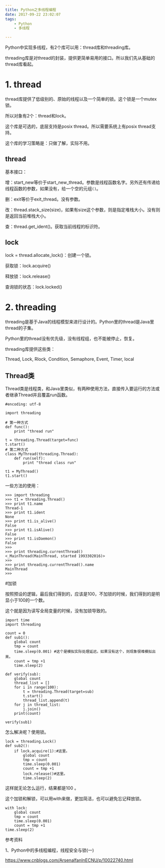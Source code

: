 ```yaml
---
title: Python之多线程编程
date: 2017-09-22 23:02:07
tags:
	- Python
	- 多线程

---
```




Python中实现多线程，有2个库可以用：thread库和threading库。

threading库是对thread的封装，提供更简单易用的接口。所以我们先从基础的thread库看起。



# 1. thread

thread库提供了低级别的、原始的线程以及一个简单的锁。这个锁是一个mutex锁。

所以对象有2个：thread和lock。

这个库是可选的，底层支持是posix thread。所以需要系统上有posix thread支持。

这个库的学习策略是：只做了解，实际不用。

## thread

基本接口：

增：start_new等价于start_new_thread。参数是线程函数名字。另外还有传递给线程函数的参数，如果没有，给一个空的元组`()`。

删：exit等价于exit_thread。没有参数。

改：thread.stack_size(size)，如果有size这个参数，则是指定堆栈大小。没有则是返回当前堆栈大小。

查：thread.get_ident()。获取当前线程的标识符。

## lock

lock = thread.allocate_lock()：创建一个锁。

获取锁：lock.acquire()

释放锁：lock.release()

查询锁的状态：lock.locked()



# 2. threading

threading是基于Java的线程模型来进行设计的。Python里的thread是Java里thread的子集。

Python里的thread没有优先级，没有线程组，也不能被停止，恢复。

threading库提供这些类：

Thread, Lock, Rlock, Condition, Semaphore, Event, Timer, local

## Thread类

Thread类是线程类，和Java里类似，有两种使用方法，直接传入要运行的方法或者继承Thread并且覆盖run函数。

```
#encoding: utf-8

import threading

# 第一种方式
def func():
	print "thread run"
	
t = threading.Thread(target=func)
t.start()
# 第二种方式
class MyThread(threading.Thread):
	def run(self):
		print "thread class run"
		
t1 = MyThread()
t1.start()
```

一些方法的使用：

```
>>> import threading
>>> t1 = threading.Thread()
>>> print t1.name
Thread-1
>>> print t1.ident
None
>>> print t1.is_alive()
False
>>> print t1.isAlive()
False
>>> print t1.isDaemon()
False
>>> 
>>> print threading.currentThread()
<_MainThread(MainThread, started 1993302016)>
>>> 
>>> print threading.currentThread().name
MainThread
>>> 
```

#加锁

按照预设的逻辑，最后我们得到的，应该是100，不加锁的时候，我们得到的是明显小于100的一个数。

这个就是因为读写全局变量的时候，没有加锁导致的。

```
import time
import threading

count = 0
def sub1():
    global count
    tmp = count
    time.sleep(0.001) #这个是模拟实际处理延迟。如果没有这个，则现象很难模拟出来。
    count = tmp +1
    time.sleep(2)

def verify(sub):
    global count
    thread_list = []
    for i in range(100):
        t = threading.Thread(target=sub)
        t.start()
        thread_list.append(t)
    for j in thread_list:
        j.join()
    print(count)

verify(sub1)
```

怎么解决呢？使用锁。

```
lock = threading.Lock()
def sub2():
    if lock.acquire(1):#这里。
        global count
        tmp = count
        time.sleep(0.001)
        count = tmp +1
        lock.release()#这里。
        time.sleep(2)
```

这样就无论怎么运行，结果都是100 。

这个加锁和解锁，可以用with来做，更加简洁，也可以避免忘记释放锁。

````
with lock:
	global count
    tmp = count
    time.sleep(0.001)
    count = tmp +1
time.sleep(2)
````



参考资料

1、Python中的多线程编程，线程安全与锁(一)

https://www.cnblogs.com/ArsenalfanInECNU/p/10022740.html